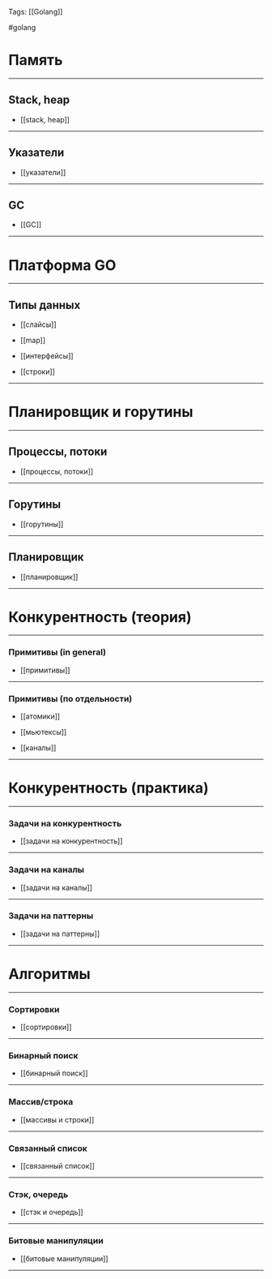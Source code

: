 Tags: [[Golang]]

#golang 



# Память


---
## Stack, heap 

- [[stack, heap]]

---
## Указатели

- [[указатели]]

---
## GC

- [[GC]]

---


# Платформа GO


---
## Типы данных

- [[слайсы]]

- [[map]]

- [[интерфейсы]]

- [[строки]]

---


# Планировщик и горутины


---
## Процессы, потоки

- [[процессы, потоки]]

---

## Горутины

- [[горутины]]

---

## Планировщик

- [[планировщик]]

---


# Конкурентность (теория)


---
### Примитивы (in general)

- [[примитивы]]

---
### Примитивы (по отдельности)

- [[атомики]]

- [[мьютексы]]

- [[каналы]]

---



# Конкурентность (практика)


---
### Задачи на конкурентность

- [[задачи на конкурентность]]

---

### Задачи на каналы

- [[задачи на каналы]]

---

### Задачи на паттерны

- [[задачи на паттерны]]

---


<div class="chapter-spacer"></div>




# Алгоритмы

---
### Сортировки

- [[сортировки]]

---

### Бинарный поиск

- [[бинарный поиск]]

---

### Массив/строка

- [[массивы и строки]]

---

### Связанный список

- [[связанный список]]

---

### Стэк, очередь 

- [[стэк и очередь]]

---

### Битовые манипуляции

- [[битовые манипуляции]]

---






